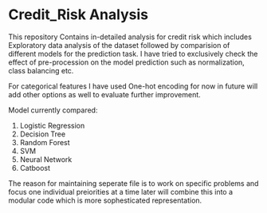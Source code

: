 # Credit_Risk Analysis
This repository Contains in-detailed analysis for credit risk which includes Exploratory data analysis of the dataset followed by comparision of different models for the prediction task. I have tried to exclusively check the effect of pre-procession on the model prediction such as normalization, class balancing etc. 

For categorical features I have used One-hot encoding for now in future will add other options as well to evaluate further improvement.

Model currently compared:
1) Logistic Regression
2) Decision Tree
3) Random Forest
4) SVM
5) Neural Network
6) Catboost

The reason for maintaining seperate file is to work on specific problems and focus one individual preiorities at a time later will combine this into a modular code which is more sophesticated representation. 